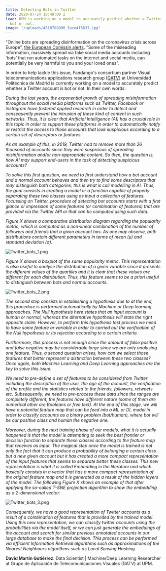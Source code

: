 ```yaml
---
title: Detecting Bots in Twitter
date: 2020-07-24 10:49:00 Z
lead: UPM is working on a model to accurately predict whether a Twitter account is
  bot or not.
image: "/uploads/4518788990_5ace4f5637.jpg"
---
```


"Online bots are spreading disinformation on the coronavirus crisis across Europe", [the European Comissin alerts](https://ec.europa.eu/info/live-work-travel-eu/health/coronavirus-response/fighting-disinformation_en#dont-be-fooled-by-bots). "Some of the misleading information, massively spread via fake social media accounts including ‘bots’ that run automated tasks on the internet and social media, can potentially be very harmful to you and your loved ones".

In order to help tackle this issue, Fandango's consortium partner Visual telecommunications applications research group ([GATV](http://www.gatv.ssr.upm.es/?lang=en)) at Universidad Politécnica de Madrid is currently working on a model to accurately predict whether a Twitter account is bot or not. In their own words:

*During the last years, the exponential growth of spreading misinformation throughout the social media platforms such as Twitter, Facebook or Instagram have fostered applied research in order to detect and consequently prevent the intrusion of these kind of content in such networks.  Thus, it is clear that Artificial Intelligence (AI) has a crucial role in this topic in order to support these platforms in order to automatically notify or restrict the access to those accounts that look suspicious according to a certain set of descriptors or features.*
  
*As an example of this, in 2019, Twitter had to remove more than 26 thousand of accounts since they were suspicious of spreading misinformation and/or non-appropriate content. So then, the question is, how AI may support end-users in the task of detecting suspicious accounts?*
  
*To solve this first question, we need to first understand how a bot account and a normal account behaves and then try to find some descriptors that may distinguish both categories; this is what is call modelling in AI. Thus, the goal consists in creating a model or a function capable of properly separating these two classes using as input a collection of features. 
Focussing on Twitter, procedure of detecting bot accounts starts with a first glance or impression of some features (or combination of features) that are provided via the Twitter API or that can be computed using such data.*

*Figure X shows a comparative distribution diagram regarding the popularity metric, which is computed as a non-linear combination of the number of followers and friends that a given account has. As one may observe, both distributions contain different parameters in terms of mean (µ) and standard deviation (σ).* 

![Twitter_bots_1.png](/uploads/Twitter_bots_1.png)

*Figure X shows a boxplot of the same popularity metric. This representation is also useful to analyse the distribution of a given variable since it presents the different values of the quartiles and it is clear that these values are different for each distribution. Thus, this feature seems to be a priori useful to distinguish between bots and normal accounts.*

![Twitter_bots_2.png](/uploads/Twitter_bots_2.png)

*The second step consists in establishing a hypothesis due to at the end, this procedure is performed automatically by Machine or Deep learning approaches. The Null hypothesis here states that an input account is human or normal, whereas the alternative hypothesis will state the right opposite claim. However, to perform this hypothesis test process we need to have some feature or variable in order to carried out the verification of the Null hypothesis or its rejection according to a certain criteria.*

*Furthermore, this process is not enough since the amount of false positive and false negative may be considerable large since we are only analysing one feature. Thus, a second question arises, how can we select those features that better represent a distinction between these two classes? Once again, both Machine Learning and Deep Learning approaches are the key to solve this issue.*

*We need to pre-define a set of features to be considered from Twitter including the description of the user, the age of the account, the verification of the profile and the statistics related to the friends, followers, retweets etc. Subsequently, we need to pre-process these data since the ranges are completely different, the features have different nature (some of them are numerical other are Booleans or free text). At the end of this stage, we will have a potential feature map that can be feed into a ML or DL model in order to classify accounts as a binary problem (bot/human), where bot will be our positive class and human the negative one.* 

*Moreover, during the next training phase of our models, what it is actually happened is that the model is attempting to seek the best frontier or decision function to separate these classes according to the feature map that receives as input. The magical step once the model is trained is not only the fact that it can produce a probability of belonging a certain class but a new given account but it has created a more compact representation of the input features that seems to separate better these classes. This new representation is what it is called Embedding in the literature and which basically consists in a vector that has a more compact representation of the original feature map and it is generated as a result of the hidden layers of the model. The following Figure X shows an example of that after applying the so-called T-SNE projection algorithm to show the embedding as a 2-dimensional vector:*

![Twitter_bots_3.png](/uploads/Twitter_bots_3.png)

*Consequently, we have a good representation of Twitter accounts as a result of a combination of features that is provided by the trained model. Using this new representation, we can classify twitter accounts using the probabilities via the model itself, or we can just generate the embeddings of the account and search for similar previous annotated accounts in our large database to make the final decision. This process can be performed via efficient Information Retrieval algorithms such as approximations of the Nearest Neighbours algorithms such as Local Sensing Hashing.*

**David Martín Gutiérrez**. Data Scientist | Machine/Deep Learning Researcher at Grupo de Aplicación de Telecomunicaciones Visuales (GATV) at UPM.
